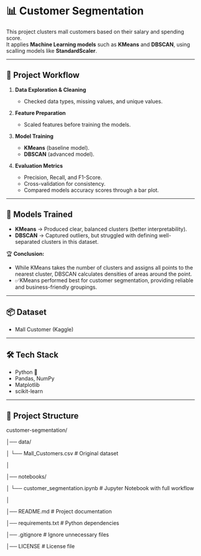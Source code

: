 # 📊 Customer Segmentation

This project clusters mall customers based on their salary and spending score.  
It applies **Machine Learning models** such as **KMeans** and **DBSCAN**, using scalling models like **StandardScaler**.

---

## 🚀 Project Workflow
1. **Data Exploration & Cleaning**  
   - Checked data types, missing values, and unique values.  

2. **Feature Preparation**  
   - Scaled features before training the models.

3. **Model Training**  
   - **KMeans** (baseline model).  
   - **DBSCAN** (advanced model).  

4. **Evaluation Metrics**  
   - Precision, Recall, and F1-Score.  
   - Cross-validation for consistency.  
   - Compared models accuracy scores through a bar plot.  

---

## 🤖 Models Trained
- **KMeans** → Produced clear, balanced clusters (better interpretability).
- **DBSCAN** → Captured outliers, but struggled with defining well-separated clusters in this dataset.

🏆 **Conclusion:**
- While KMeans takes the number of clusters and assigns all points to the nearest cluster, DBSCAN calculates densities of areas around the point.
- ✅KMeans performed best for customer segmentation, providing reliable and business-friendly groupings.

---

## 📦 Dataset
- Mall Customer (Kaggle)

---

## 🛠️ Tech Stack
- Python 🐍  
- Pandas, NumPy  
- Matplotlib
- scikit-learn  

---

## 📂 Project Structure
customer-segmentation/

│── data/

│     └── Mall_Customers.csv       # Original dataset

│

│── notebooks/

│     └── customer_segmentation.ipynb  # Jupyter Notebook with full workflow

│

│── README.md                           # Project documentation

│── requirements.txt                    # Python dependencies

│── .gitignore                          # Ignore unnecessary files

│── LICENSE                             # License file
